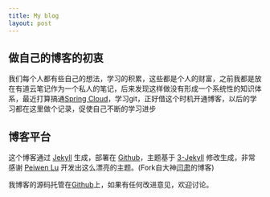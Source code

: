 ```yaml
---
title: My blog
layout: post
---
```


## 做自己的博客的初衷

我们每个人都有些自己的想法，学习的积累，这些都是个人的财富，之前我都是放在有道云笔记作为一个私人的笔记，后来发现这样做没有形成一个系统性的知识体系，最近打算搞通[Spring Cloud](https://github.com/liangfuz/Spring-Cloud-Git-Learning)，学习git，正好借这个时机开通博客，以后的学习都在这里做个记录，促使自己不断的学习进步

## 博客平台

这个博客通过 [Jekyll](http://jekyllrb.com/) 生成，部署在 [Github](https://pages.github.com)，主题基于 [3-Jekyll](https://github.com/P233/3-Jekyll) 修改生成，非常感谢 [Peiwen Lu](https://github.com/P233) 开发出这么漂亮的主题。(Fork自大神[闫肃](https://github.com/suyan/suyan.github.io)的博客)

我博客的源码托管在[Github](https://github.com/liangfuz/liangfuz.github.io)上，如果有任何改进意见，欢迎讨论。  

